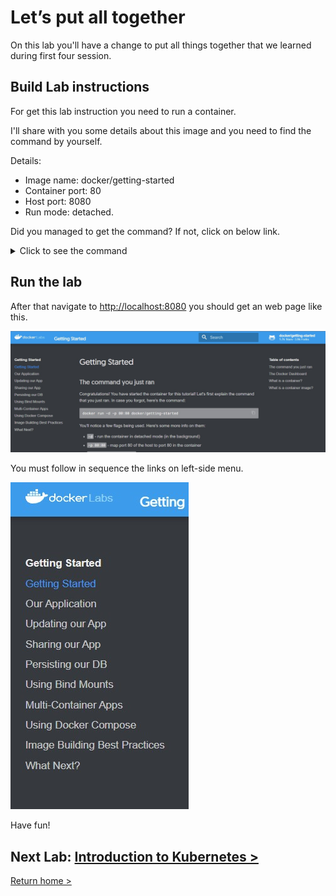 # Let’s put all together

On this lab you'll have a change to put all things together that we learned during first four session.

## Build Lab instructions

For get this lab instruction you need to run a container.

I'll share with you some details about this image and you need to find the command by yourself.

Details:

- Image name: docker/getting-started
- Container port: 80
- Host port: 8080
- Run mode: detached.

Did you managed to get the command? If not, click on below link.

<details>
  <summary>Click to see the command</summary>
  <code>
  docker run -dp 8080:80 docker/getting-started
  </code>
</details>

## Run the lab

After that navigate to <http://localhost:8080> you should get an web page like this.

![Docker tutorial](images/lab04/image01.jpg "Docker tutorial")

You must follow in sequence the links on left-side menu.

![Lab steps](images/lab04/image02.jpg "Lab steps")

Have fun!

## Next Lab: [Introduction to Kubernetes >](lab05.md)

[Return home >](../README.md#labs)
